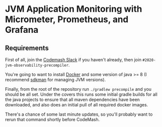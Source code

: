 # JVM Application Monitoring with Micrometer, Prometheus, and Grafana


## Requirements

First of all, join the [Codemash Slack](https://codemash-slack.herokuapp.com/) if you haven't already, then join `#2020-jvm-observability-precompiler`.

You're going to want to install [Docker](https://www.docker.com/products/docker-desktop) and some version of java >= 8 (I recommend [sdkman](https://sdkman.io/sdks) for managing JVM versions).

Finally, from the root of the repository run `./gradlew precompile` and you should be all set.
Under the covers this runs some initial gradle builds for all the java projects to ensure that all maven dependencies have been downloaded,
and also does an initial pull of all required docker images.

There's a chance of some last minute updates, so you'll probably want to rerun that command shortly before CodeMash.

